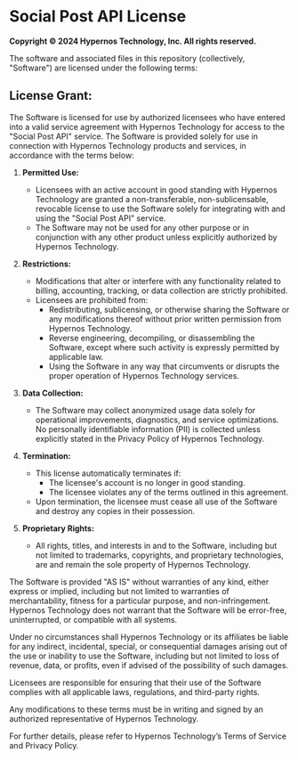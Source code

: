 # Social Post API License

**Copyright © 2024 Hypernos Technology, Inc. All rights reserved.**

The software and associated files in this repository (collectively, "Software") are licensed under the following terms:

## License Grant:
The Software is licensed for use by authorized licensees who have entered into a valid service agreement with Hypernos Technology for access to the "Social Post API" service. The Software is provided solely for use in connection with Hypernos Technology products and services, in accordance with the terms below:

1. **Permitted Use:**
    - Licensees with an active account in good standing with Hypernos Technology are granted a non-transferable, non-sublicensable, revocable license to use the Software solely for integrating with and using the "Social Post API" service.
    - The Software may not be used for any other purpose or in conjunction with any other product unless explicitly authorized by Hypernos Technology.

2. **Restrictions:**
    - Modifications that alter or interfere with any functionality related to billing, accounting, tracking, or data collection are strictly prohibited.
    - Licensees are prohibited from:
        - Redistributing, sublicensing, or otherwise sharing the Software or any modifications thereof without prior written permission from Hypernos Technology.
        - Reverse engineering, decompiling, or disassembling the Software, except where such activity is expressly permitted by applicable law.
        - Using the Software in any way that circumvents or disrupts the proper operation of Hypernos Technology services.

3. **Data Collection:**
    - The Software may collect anonymized usage data solely for operational improvements, diagnostics, and service optimizations. No personally identifiable information (PII) is collected unless explicitly stated in the Privacy Policy of Hypernos Technology.

4. **Termination:**
    - This license automatically terminates if:
        - The licensee's account is no longer in good standing.
        - The licensee violates any of the terms outlined in this agreement.
    - Upon termination, the licensee must cease all use of the Software and destroy any copies in their possession.

5. **Proprietary Rights:**
    - All rights, titles, and interests in and to the Software, including but not limited to trademarks, copyrights, and proprietary technologies, are and remain the sole property of Hypernos Technology.

The Software is provided "AS IS" without warranties of any kind, either express or implied, including but not limited to warranties of merchantability, fitness for a particular purpose, and non-infringement. Hypernos Technology does not warrant that the Software will be error-free, uninterrupted, or compatible with all systems.

Under no circumstances shall Hypernos Technology or its affiliates be liable for any indirect, incidental, special, or consequential damages arising out of the use or inability to use the Software, including but not limited to loss of revenue, data, or profits, even if advised of the possibility of such damages.

Licensees are responsible for ensuring that their use of the Software complies with all applicable laws, regulations, and third-party rights.

Any modifications to these terms must be in writing and signed by an authorized representative of Hypernos Technology.

For further details, please refer to Hypernos Technology’s Terms of Service and Privacy Policy.
